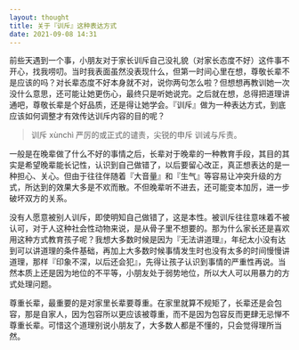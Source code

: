 ```yaml
---
layout: thought
title: 关于『训斥』这种表达方式
date: 2021-09-08 14:31
---
```


前些天遇到一个事，小朋友对于家长训斥自己没礼貌（对家长态度不好）这件事不开心，找我唠叨。当时我表面虽然没表现什么，但第一时间心里在想，尊敬长辈不是应该的吗？对长辈态度不好本身就不对，说你两句怎么啦？但想想再教训她一次没什么意思，还可能让她更伤心，最终只是听她说完。之后就在想，总得把道理讲通吧，尊敬长辈是个好品质，还是得让她学会。『训斥』做为一种表达方式，到底应该如何调整才有效传达训斥内容的目的呢？

> 训斥 xùnchì
> 严厉的或正式的谴责，尖锐的申斥
> 训诫与斥责。

一般是在晚辈做了什么不好的事情之后，长辈对于晚辈的一种教育手段，其目的其实是希望晚辈能长记性，认识到自己做错了，以后要留心改正，真正想表达的是一种担心、关心。但由于往往伴随着『大音量』和『生气』等容易让冲突升级的方式，所达到的效果大多是不欢而散。不但晚辈听不进去，还可能变本加厉，进一步破坏双方的关系。

没有人愿意被别人训斥，即使明知自己做错了，这是本性。被训斥往往意味着不被认可，对于人这种社会性动物来说，是从骨子里不想要的。那为什么家长还是喜欢用这种方式教育孩子呢？我想大多数时候是因为『无法讲道理』，年纪太小没有达到可以讲道理的条件基础，再加上大多数时候事情发生时也没有太多的时间慢慢讲道理，那样『印象不深，以后还会犯』，先得让孩子认识到事情的严重性再说。当然本质上还是因为地位的不平等，小朋友处于弱势地位，所以大人可以用暴力的方式处理问题。

尊重长辈，最重要的是对家里长辈要尊重。在家里就算不规矩了，长辈还是会包容，那是自家人，因为包容所以更应该被尊重，而不是因为包容反而更肆无忌惮不尊重长辈。可惜这个道理别说小朋友了，大多数人都是不懂的，只会觉得理所当然。
